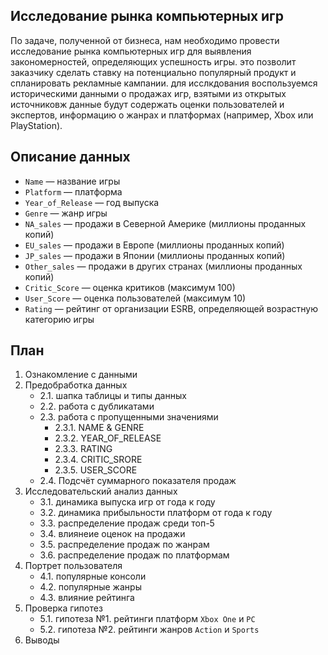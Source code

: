 ## Исследование рынка компьютерных игр
По задаче, полученной от бизнеса, нам необходимо провести исследование рынка компьютерных игр для выявления закономерностей, определяющих успешность игры. это позволит заказчику сделать ставку на потенциально популярный продукт и спланировать рекламные кампании. для исслкдования воспользуемся историческими данными о продажах игр, взятыми из открытых источниковж данные будут содержать оценки пользователей и экспертов, информацию о жанрах и платформах (например, Xbox или PlayStation).

## Описание данных
* `Name` &mdash; название игры
* `Platform` &mdash; платформа
* `Year_of_Release` &mdash; год выпуска
* `Genre` &mdash; жанр игры
* `NA_sales` &mdash; продажи в Северной Америке (миллионы проданных копий)
* `EU_sales` &mdash; продажи в Европе (миллионы проданных копий)
* `JP_sales` &mdash; продажи в Японии (миллионы проданных копий)
* `Other_sales` &mdash; продажи в других странах (миллионы проданных копий)
* `Critic_Score` &mdash; оценка критиков (максимум 100)
* `User_Score` &mdash; оценка пользователей (максимум 10)
* `Rating` &mdash; рейтинг от организации ESRB, определяющей возрастную категорию игры

## План

1. Ознакомление с данными
2. Предобработка данных  
   - 2.1. шапка таблицы и типы данных  
   - 2.2. работа с дубликатами  
   - 2.3. работа с пропущенными значениями  
        - 2.3.1. NAME & GENRE
        - 2.3.2. YEAR_OF_RELEASE
        - 2.3.3. RATING
        - 2.3.4. CRITIC_SRORE
        - 2.3.5. USER_SCORE
    - 2.4. Подсчёт суммарного показателя продаж
3. Исследовательский анализ данных  
    - 3.1. динамика выпуска игр от года к году  
    - 3.2. динамика прибыльности платформ от года к году  
    - 3.3. распределение продаж среди топ-5  
    - 3.4. влиянеие оценок на продажи  
    - 3.5. распределение продаж по жанрам  
    - 3.6. распределение продаж по платформам  
4. Портрет пользователя  
    - 4.1. популярные консоли  
    - 4.2. популярные жанры  
    - 4.3. влияние рейтинга  
5. Проверка гипотез  
    - 5.1. гипотеза №1. рейтинги платформ `Xbox One` и `PC`  
    - 5.2. гипотеза №2. рейтинги жанров `Action` и `Sports`  
6. Выводы  
